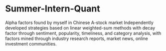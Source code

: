 # Summer-Intern-Quant
Alpha factors found by myself in Chinese A-stock market
Independently developed strategies based on linear weighted-sum methods with decay factor through sentiment, popularity, timeliness, and category analysis, 
with factors mined through industry research reports, market news, online investment communities.

